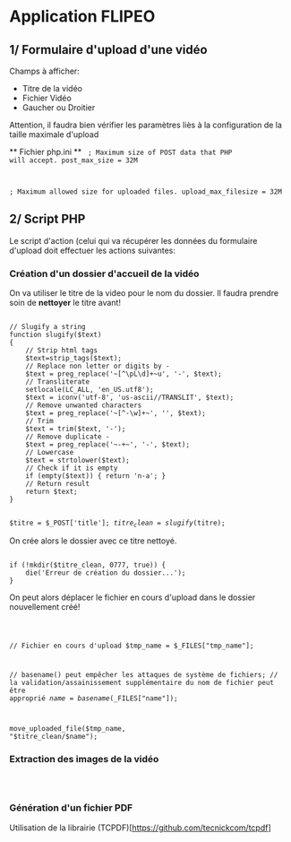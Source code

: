 # Application FLIPEO


## 1/ Formulaire d'upload d'une vidéo

Champs à afficher:
* Titre de la vidéo
* Fichier Vidéo
* Gaucher ou Droitier


Attention, il faudra bien vérifier les paramètres liès à la configuration de la taille maximale d'upload

** Fichier php.ini **
<code>
; Maximum size of POST data that PHP will accept.
post_max_size = 32M

; Maximum allowed size for uploaded files.
upload_max_filesize = 32M
</code>



## 2/ Script PHP

Le script d'action (celui qui va récupérer les données du formulaire d'upload doit effectuer les actions suivantes:

### Création d'un dossier d'accueil de la vidéo

On va utiliser le titre de la video pour le nom du dossier. Il faudra prendre soin de **nettoyer** le titre avant!

<code>
// Slugify a string
function slugify($text)
{
    // Strip html tags
    $text=strip_tags($text);
    // Replace non letter or digits by -
    $text = preg_replace('~[^\pL\d]+~u', '-', $text);
    // Transliterate
    setlocale(LC_ALL, 'en_US.utf8');
    $text = iconv('utf-8', 'us-ascii//TRANSLIT', $text);
    // Remove unwanted characters
    $text = preg_replace('~[^-\w]+~', '', $text);
    // Trim
    $text = trim($text, '-');
    // Remove duplicate -
    $text = preg_replace('~-+~', '-', $text);
    // Lowercase
    $text = strtolower($text);
    // Check if it is empty
    if (empty($text)) { return 'n-a'; }
    // Return result
    return $text;
}

$titre = $_POST['title'];
$titre_clean = slugify($titre);
</code>


On crée alors le dossier avec ce titre nettoyé.

<code>
if (!mkdir($titre_clean, 0777, true)) {
    die('Erreur de création du dossier...');
}
</code>



On peut alors déplacer le fichier en cours d'upload dans le dossier nouvellement créé!

<code>

// Fichier en cours d'upload
$tmp_name = $_FILES["tmp_name"];

// basename() peut empêcher les attaques de système de fichiers;
// la validation/assainissement supplémentaire du nom de fichier peut être approprié
$name = basename($_FILES["name"]);

move_uploaded_file($tmp_name, "$titre_clean/$name");
</code>




### Extraction des images de la vidéo

<code>

</code>

### Génération d'un fichier PDF

Utilisation de la librairie (TCPDF)[https://github.com/tecnickcom/tcpdf]
